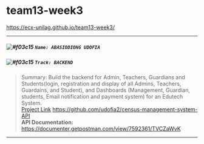 # team13-week3
 https://ecx-unilag.github.io/team13-week3/
 
 
 
 
 
 
 ***

##### ![#f03c15](https://via.placeholder.com/15/f03c15/000000?text=+) `Name: ABASIODIONG UDOFIA`
##### ![#f03c15](https://via.placeholder.com/15/f03c15/000000?text=+) `Track: BACKEND`

> Summary: Build the backend for Admin, Teachers, Guardians and Students(login, registration and display of all Admins, Teachers, Guardains, and Student), and Dashboards (Management, Guardian, students, Email notification and payment system) for an Edutech System.       
[Project Link](https://github.com/udofia2/edutech-API) https://github.com/udofia2/census-management-system-API              
**API Documentation:** https://documenter.getpostman.com/view/7592361/TVCZaWvK     

***
